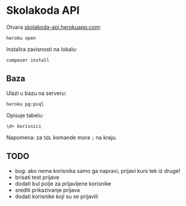 # Skolakoda API

Otvara [skolakoda-api.herokuapp.com](https://skolakoda-api.herokuapp.com/):
```
heroku open
```

Instalira zavisnosti na lokalu:
```
composer install
```

## Baza

Ulazi u bazu na serveru:
```
heroku pg:psql
```

Opisuje tabelu:

```
\d+ korisnici
```

Napomena: za `SQL` komande mora `;` na kraju.

## TODO
* bug: ako nema korisnika samo ga napravi, prijavi kurs tek iz druge!
* brisati test prijave
* dodati bul polje za prijavljene korisnike
* srediti prikazivanje prijava
* dodati korisnike koji su se prijavili
